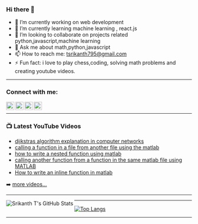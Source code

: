 ### Hi there 👋

<!--
**srikantht123/srikantht123** is a ✨ _special_ ✨ repository because its `README.md` (this file) appears on your GitHub profile.

Here are some ideas to get you started:

- 🔭 I’m currently working on ...
- 🌱 I’m currently learning ...
- 👯 I’m looking to collaborate on ...
- 🤔 I’m looking for help with ...
- 💬 Ask me about ...
- 📫 How to reach me: ...
- 😄 Pronouns: ...
- ⚡ Fun fact: ...
-->

- 🔭 I’m currently working on web development
- 🌱 I’m currently learning machine learning , react.js 
- 👯 I’m looking to collaborate on projects related python,javascript,machine learning
- 💬 Ask me about math,python,javascript
- 📫 How to reach me: tsrikanth795@gmail.com
- ⚡ Fun fact: i love to play chess,coding, solving math problems and creating youtube videos.

---

### Connect with me:

[<img align="left" alt="CodeAndCurious | YouTube" width="22px" src="https://cdn.jsdelivr.net/npm/simple-icons@v3/icons/youtube.svg" />][youtube]
[<img align="left" alt="CodeAndCurious | TwitterCodeAndCurious" width="22px" src="https://cdn.jsdelivr.net/npm/simple-icons@v3/icons/twitter.svg" />][twitter]
[<img align="left" alt="CodeAndCurious | LinkedIn" width="22px" src="https://cdn.jsdelivr.net/npm/simple-icons@v3/icons/linkedin.svg" />][linkedin]
[<img align="left" alt="CodeAndCurious | Instagram" width="22px" src="https://cdn.jsdelivr.net/npm/simple-icons@v3/icons/instagram.svg" />][instagram]

<br />

---

### 📺 Latest YouTube Videos
<!-- YOUTUBE:START -->
- [dijkstras algorithm explanation in computer networks](https://www.youtube.com/watch?v=uC5GPNia4cA)
- [calling a function in a file from another file using the matlab](https://www.youtube.com/watch?v=a1ERMzeLi4I)
- [how to write a nested function using matlab](https://www.youtube.com/watch?v=D1EQny0NZcQ)
- [calling another function from a function in the same matlab file using MATLAB](https://www.youtube.com/watch?v=SdtIsqKK9lU)
- [How to write an inline function in matlab](https://www.youtube.com/watch?v=b8oG3CD2t7A)
<!-- YOUTUBE:END -->

➡️ [more videos...](https://www.youtube.com/channel/UCavnrcnSY0R9xguG-6t5VLw)

---

<img align="left" alt="Srikanth T's GitHub Stats" src="https://github-readme-stats.codestackr.vercel.app/api?username=srikantht123&show_icons=true&hide_border=true&count_private=true&theme=dark" />

---

[![Top Langs](https://github-readme-stats.vercel.app/api/top-langs/?username=srikantht123&layout=compact)](https://github.com/anuraghazra/github-readme-stats)

---

[twitter]: https://twitter.com/CodeAndCurious
[youtube]: https://www.youtube.com/channel/UCavnrcnSY0R9xguG-6t5VLw
[instagram]: https://www.instagram.com/codeandcurious/
[linkedin]: https://www.linkedin.com/in/srikantht165/

